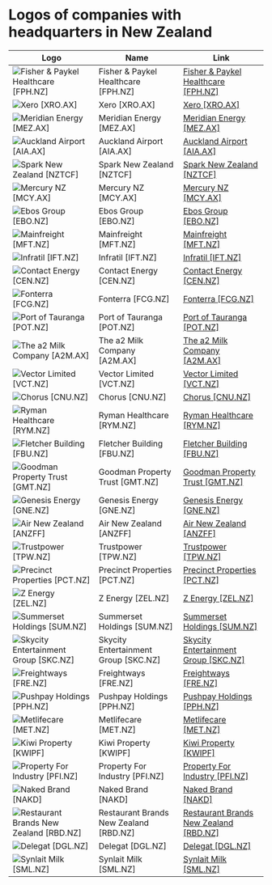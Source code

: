 # Logos of companies with headquarters in New Zealand

| Logo | Name  | Link |
| ---- | ----  | ---- |
| ![Fisher & Paykel Healthcare [FPH.NZ]](/img/128/FPH.NZ-2fdada91.png) | Fisher & Paykel Healthcare [FPH.NZ] | [Fisher & Paykel Healthcare [FPH.NZ]](../../page/fisher-paykel-healthcare/logo/ ) |
| ![Xero [XRO.AX]](/img/128/XRO.AX-cb3261d2.png) | Xero [XRO.AX] | [Xero [XRO.AX]](../../page/xero/logo/ ) |
| ![Meridian Energy [MEZ.AX]](/img/128/MEZ.AX-b694384a.png) | Meridian Energy [MEZ.AX] | [Meridian Energy [MEZ.AX]](../../page/meridian-energy/logo/ ) |
| ![Auckland Airport [AIA.AX]](/img/128/AIA.AX-0f3ef6e0.png) | Auckland Airport [AIA.AX] | [Auckland Airport [AIA.AX]](../../page/auckland-airport/logo/ ) |
| ![Spark New Zealand [NZTCF]](/img/128/NZTCF-e3d1610f.png) | Spark New Zealand [NZTCF] | [Spark New Zealand [NZTCF]](../../page/spark-new-zealand/logo/ ) |
| ![Mercury NZ [MCY.AX]](/img/128/MCY.AX-df454134.png) | Mercury NZ [MCY.AX] | [Mercury NZ [MCY.AX]](../../page/mercury-nz/logo/ ) |
| ![Ebos Group [EBO.NZ]](/img/128/EBO.NZ-9468981f.png) | Ebos Group [EBO.NZ] | [Ebos Group [EBO.NZ]](../../page/ebos-group/logo/ ) |
| ![Mainfreight [MFT.NZ]](/img/128/MFT.NZ-69249f81.png) | Mainfreight [MFT.NZ] | [Mainfreight [MFT.NZ]](../../page/mainfreight/logo/ ) |
| ![Infratil [IFT.NZ]](/img/128/IFT.NZ-04ce1a7f.png) | Infratil [IFT.NZ] | [Infratil [IFT.NZ]](../../page/infratil/logo/ ) |
| ![Contact Energy [CEN.NZ]](/img/128/CEN.NZ-1f101578.png) | Contact Energy [CEN.NZ] | [Contact Energy [CEN.NZ]](../../page/contact-energy/logo/ ) |
| ![Fonterra [FCG.NZ]](/img/128/FCG.NZ-74948c56.png) | Fonterra [FCG.NZ] | [Fonterra [FCG.NZ]](../../page/fonterra/logo/ ) |
| ![Port of Tauranga [POT.NZ]](/img/128/POT.NZ-92b7ec1b.png) | Port of Tauranga [POT.NZ] | [Port of Tauranga [POT.NZ]](../../page/port-of-tauranga/logo/ ) |
| ![The a2 Milk Company [A2M.AX]](/img/128/A2M.AX-331c6bed.png) | The a2 Milk Company [A2M.AX] | [The a2 Milk Company [A2M.AX]](../../page/the-a2-milk-company/logo/ ) |
| ![Vector Limited [VCT.NZ]](/img/128/VCT.NZ-b82039da.png) | Vector Limited [VCT.NZ] | [Vector Limited [VCT.NZ]](../../page/vector-limited/logo/ ) |
| ![Chorus [CNU.NZ]](/img/128/CNU.NZ-28600559.png) | Chorus [CNU.NZ] | [Chorus [CNU.NZ]](../../page/chorus/logo/ ) |
| ![Ryman Healthcare [RYM.NZ]](/img/128/RYM.NZ-afe4d8e9.png) | Ryman Healthcare [RYM.NZ] | [Ryman Healthcare [RYM.NZ]](../../page/ryman-healthcare/logo/ ) |
| ![Fletcher Building [FBU.NZ]](/img/128/FBU.NZ-4083defc.png) | Fletcher Building [FBU.NZ] | [Fletcher Building [FBU.NZ]](../../page/fletcher-building/logo/ ) |
| ![Goodman Property Trust [GMT.NZ]](/img/128/GMT.NZ-60e3b426.png) | Goodman Property Trust [GMT.NZ] | [Goodman Property Trust [GMT.NZ]](../../page/goodman-property-trust/logo/ ) |
| ![Genesis Energy [GNE.NZ]](/img/128/GNE.NZ-d07e150a.png) | Genesis Energy [GNE.NZ] | [Genesis Energy [GNE.NZ]](../../page/genesis-energy/logo/ ) |
| ![Air New Zealand [ANZFF]](/img/128/ANZFF-d632a405.png) | Air New Zealand [ANZFF] | [Air New Zealand [ANZFF]](../../page/air-new-zealand/logo/ ) |
| ![Trustpower [TPW.NZ]](/img/128/TPW.NZ-ef13cf97.png) | Trustpower [TPW.NZ] | [Trustpower [TPW.NZ]](../../page/trustpower/logo/ ) |
| ![Precinct Properties [PCT.NZ]](/img/128/PCT.NZ-178e91a8.png) | Precinct Properties [PCT.NZ] | [Precinct Properties [PCT.NZ]](../../page/precinct-properties/logo/ ) |
| ![Z Energy [ZEL.NZ]](/img/128/ZEL.NZ-1d69d29e.png) | Z Energy [ZEL.NZ] | [Z Energy [ZEL.NZ]](../../page/z-energy/logo/ ) |
| ![Summerset Holdings [SUM.NZ]](/img/128/SUM.NZ-f7ba5fe4.png) | Summerset Holdings [SUM.NZ] | [Summerset Holdings [SUM.NZ]](../../page/summerset-holdings/logo/ ) |
| ![Skycity Entertainment Group [SKC.NZ]](/img/128/SKC.NZ-9c1281be.png) | Skycity Entertainment Group [SKC.NZ] | [Skycity Entertainment Group [SKC.NZ]](../../page/skycity/logo/ ) |
| ![Freightways [FRE.NZ]](/img/128/FRE.NZ-5b67dc9e.png) | Freightways [FRE.NZ] | [Freightways [FRE.NZ]](../../page/freightways/logo/ ) |
| ![Pushpay Holdings [PPH.NZ]](/img/128/PPH.NZ-e3b5864c.png) | Pushpay Holdings [PPH.NZ] | [Pushpay Holdings [PPH.NZ]](../../page/pushpay-holdings/logo/ ) |
| ![Metlifecare [MET.NZ]](/img/128/MET.NZ-fce1c2cf.png) | Metlifecare [MET.NZ] | [Metlifecare [MET.NZ]](../../page/metlifecare/logo/ ) |
| ![Kiwi Property [KWIPF]](/img/128/KWIPF-f395ac1d.png) | Kiwi Property [KWIPF] | [Kiwi Property [KWIPF]](../../page/kiwi-property/logo/ ) |
| ![Property For Industry [PFI.NZ]](/img/128/PFI.NZ-0edcbcff.png) | Property For Industry [PFI.NZ] | [Property For Industry [PFI.NZ]](../../page/property-for-industry/logo/ ) |
| ![Naked Brand [NAKD]](/img/128/NAKD-d32edb53.png) | Naked Brand [NAKD] | [Naked Brand [NAKD]](../../page/naked-brand/logo/ ) |
| ![Restaurant Brands New Zealand [RBD.NZ]](/img/128/RBD.NZ-88747c83.png) | Restaurant Brands New Zealand [RBD.NZ] | [Restaurant Brands New Zealand [RBD.NZ]](../../page/restaurant-brands-new-zealand/logo/ ) |
| ![Delegat [DGL.NZ]](/img/128/DGL.NZ-851b39f6.png) | Delegat [DGL.NZ] | [Delegat [DGL.NZ]](../../page/delegat/logo/ ) |
| ![Synlait Milk [SML.NZ]](/img/128/SML.NZ-12c6024d.png) | Synlait Milk [SML.NZ] | [Synlait Milk [SML.NZ]](../../page/synlait-milk/logo/ ) |
